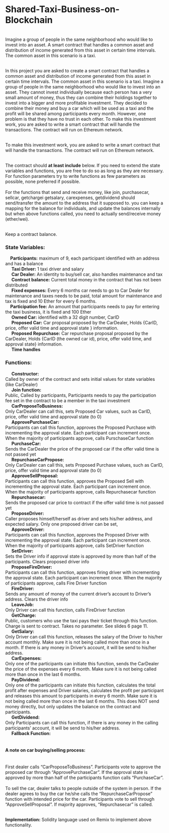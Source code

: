 # Shared-Taxi-Business-on-Blockchain
<br>Imagine a group of people in the same neighborhood who would like to invest into an asset. A smart contract that handles a common asset and distribution of income generated from this asset in certain time intervals. The common asset in this scenario is a taxi. </br>

<br>In this project you are asked to create a smart contract that handles a common asset and distribution of income
generated from this asset in certain time intervals. The common asset in this scenario is a taxi.
Imagine a group of people in the same neighborhood who would like to invest into an asset. They cannot invest
individually because each person has a very small amount of money, thus they can combine their holdings together
to invest into a bigger and more profitable investment.
They decided to combine their money and buy a car which will be used as a taxi and the profit will be shared
among participants every month. However, one problem is that they have no trust in each other.
To make this investment work, you are asked to write a smart contract that will handle the transactions. The
contract will run on Ethereum network.</br>

<br>To make this investment work, you are asked to write a smart contract that will handle the transactions. The
contract will run on Ethereum network.</br>

<br>The contract should **at least include** below. If you need to extend the state variables and functions, you are free to
do so as long as they are necessary. For function parameters try to write functions as few parameters as possible,
none preferred if possible.</br>
<br>For the functions that send and receive money, like join, purchasecar, sellcar, getchargei getsalary, carexpenses,
getdividend should send/transfer the amount to the address that it supposed to. you can keep a mapping for the
balance for individuals, and update the balances internally but when above functions called, you need to actually
send/receive money (ether/wei).</br>

<br>Keep a contract balance.</br>
### State Variables: 
&nbsp;&nbsp;&nbsp;&nbsp;**Participants:** maximum of 9, each participant identified with an address and has a balance
</br>
&nbsp;&nbsp;&nbsp;&nbsp; **Taxi Driver:** 1 taxi driver and salary
</br>
&nbsp;&nbsp;&nbsp;&nbsp; **Car Dealer:** An identity to buy/sell car, also handles maintenance and tax
</br>
&nbsp;&nbsp;&nbsp;&nbsp; **Contract balance:** Current total money in the contract that has not been distributed
</br>
&nbsp;&nbsp;&nbsp;&nbsp; **Fixed expenses:** Every 6 months car needs to go to Car Dealer for maintenance and taxes needs to be
paid, total amount for maintenance and tax is fixed and 10 Ether for every 6 months.
</br>
&nbsp;&nbsp;&nbsp;&nbsp;**Participation fee:** An amount that participants needs to pay for entering the taxi business, it is fixed and
100 Ether
</br>
&nbsp;&nbsp;&nbsp;&nbsp; **Owned Car:** identified with a 32 digit number, CarID
</br>
&nbsp;&nbsp;&nbsp;&nbsp; **Proposed Car:** Car proposal proposed by the CarDealer, Holds {CarID, price, offer valid time and approval
state } information.
</br>
&nbsp;&nbsp;&nbsp;&nbsp; **Proposed Repurchase:** Car repurchase proposal proposed by the CarDealer, Holds {CarID (the owned
car id), price, offer valid time, and approval state} information.
</br>
&nbsp;&nbsp;&nbsp;&nbsp; **Time handles** 
</br>
### Functions: 
&nbsp;&nbsp;&nbsp;&nbsp; **Constructor:** </br>
Called by owner of the contract and sets initial values for state variables (like CarDealer)
</br>
&nbsp;&nbsp;&nbsp;&nbsp; **Join function:** </br>
Public, Called by participants, Participants needs to pay the participation fee set in the contract to be a
member in the taxi investment
</br>
&nbsp;&nbsp;&nbsp;&nbsp; **CarProposeToBusiness:** </br>
Only CarDealer can call this, sets Proposed Car values, such as CarID, price, offer valid time and
approval state (to 0)
</br>
&nbsp;&nbsp;&nbsp;&nbsp; **ApprovePurchaseCar:** </br>
Participants can call this function, approves the Proposed Purchase with incrementing the approval
state. Each participant can increment once. When the majority of participants approve, calls PurschaseCar
function
</br>
&nbsp;&nbsp;&nbsp;&nbsp; **PurchaseCar:** </br>
Sends the CarDealer the price of the proposed car if the offer valid time is not passed yet
</br>
&nbsp;&nbsp;&nbsp;&nbsp; **RepurchaseCarPropose:** </br>
Only CarDealer can call this, sets Proposed Purchase values, such as CarID, price, offer valid time and
approval state (to 0)
</br>
&nbsp;&nbsp;&nbsp;&nbsp; **ApproveSellProposal:** </br>
Participants can call this function, approves the Proposed Sell with incrementing the approval state.
Each participant can increment once. When the majority of participants approve, calls Repurchasecar function
</br>
&nbsp;&nbsp;&nbsp;&nbsp; **Repurchasecar:** </br>
Sends the proposed car price to contract if the offer valid time is not passed yet
</br>
&nbsp;&nbsp;&nbsp;&nbsp; **ProposeDriver:** </br>
Caller proposes himself/herself as driver and sets his/her address, and expected salary. Only one
proposed driver can be set,
</br>
&nbsp;&nbsp;&nbsp;&nbsp; **ApproveDriver:** </br>
Participants can call this function, approves the Proposed Driver with incrementing the approval state.
Each participant can increment once. When the majority of participants approve, calls SetDriver function
</br>
&nbsp;&nbsp;&nbsp;&nbsp; **SetDriver:** </br>
Sets the Driver info if approval state is approved by more than half of the participants. Clears proposed
driver info
</br>
&nbsp;&nbsp;&nbsp;&nbsp; **ProposeFireDriver:** </br>
Participants can call this function, approves firing driver with incrementing the approval state. Each
participant can increment once. When the majority of participants approve, calls Fire Driver function
</br>
&nbsp;&nbsp;&nbsp;&nbsp; **FireDriver:** </br>
Sends any amount of money of the current driver’s account to Driver’s address. Clears the driver info
</br>
&nbsp;&nbsp;&nbsp;&nbsp; **LeaveJob:** </br>
Only Driver can call this function, calls FireDriver function
</br>
&nbsp;&nbsp;&nbsp;&nbsp; **GetCharge:** </br>
Public, customers who use the taxi pays their ticket through this function. Charge is sent to contract.
Takes no parameter. See slides 6 page 11.
</br>
&nbsp;&nbsp;&nbsp;&nbsp; **GetSalary:** </br>
Only Driver can call this function, releases the salary of the Driver to his/her account monthly. Make
sure it is not being called more than once in a month. If there is any money in Driver’s account, it will be send to
his/her address.
</br>
&nbsp;&nbsp;&nbsp;&nbsp; **CarExpenses:** </br>
Only one of the participants can initiate this function, sends the CarDealer the price of the expenses
every 6 month. Make sure it is not being called more than once in the last 6 months. 
</br>
&nbsp;&nbsp;&nbsp;&nbsp; **PayDividend:** </br>
Only one of the participants can initiate this function, calculates the total profit after expenses and
Driver salaries, calculates the profit per participant and releases this amount to participants in every 6 month.
Make sure it is not being called more than once in the last 6 months. This does NOT send money directly, but
only updates the balance on the contract and participants.
</br>
&nbsp;&nbsp;&nbsp;&nbsp; **GetDividend:** </br>
Only Participants can call this function, if there is any money in the calling participants’ account, it will
be send to his/her address.
</br>
&nbsp;&nbsp;&nbsp;&nbsp; **Fallback Function:** </br></br>
#### A note on car buying/selling process:
</br>
First dealer calls “CarProposeToBusiness”. Participants vote to approve the proposed car through
“ApprovePurchaseCar”. If the approval state is approved by more than half of the participants function calls
“PurchaseCar”.
</br></br>
To sell the car, dealer talks to people outside of the system in person. If the dealer agrees to buy the car he/she
calls the “RepurchaseCarPropose” function with intended price for the car. Participants vote to sell through
“ApproveSellProposal”. If majority approves, “Repurchasecar” is called. 
</br></br>

**Implementation:** Solidity language used on Remix to implement above functionality. 






